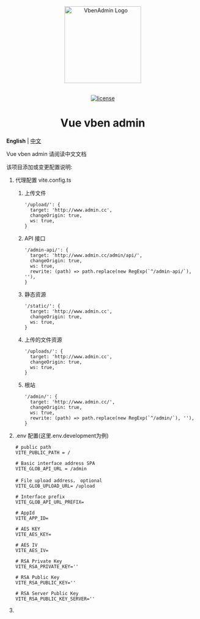 <div align="center"> <a href="https://github.com/anncwb/vue-vben-admin"> <img alt="VbenAdmin Logo" width="200" height="200" src="https://anncwb.github.io/anncwb/images/logo.png"> </a> <br> <br>

[![license](https://img.shields.io/github/license/anncwb/vue-vben-admin.svg)](LICENSE)

<h1>Vue vben admin</h1>
</div>

**English** | [中文](./README.zh-CN.md)

Vue vben admin 请阅读中文文档

该项目添加或变更配置说明:

1. 代理配置 vite.config.ts

   1. 上传文件

      ```
      '/upload/': {
        target: 'http://www.admin.cc',
        changeOrigin: true,
        ws: true,
      }
      ```

   2. API 接口

      ```
      '/admin-api/': {
        target: 'http://www.admin.cc/admin/api/',
        changeOrigin: true,
        ws: true,
        rewrite: (path) => path.replace(new RegExp(`^/admin-api/`), ''),
      }
      ```

   3. 静态资源

      ```
      '/static/': {
        target: 'http://www.admin.cc',
        changeOrigin: true,
        ws: true,
      }
      ```

   4. 上传的文件资源

      ```
      '/uploads/': {
        target: 'http://www.admin.cc',
        changeOrigin: true,
        ws: true,
      }
      ```

   5. 根站

      ```
      '/admin/': {
        target: 'http://www.admin.cc/',
        changeOrigin: true,
        ws: true,
        rewrite: (path) => path.replace(new RegExp(`^/admin/`), ''),
      }
      ```

2. .env 配置(这里.env.development为例)

   ```
   # public path
   VITE_PUBLIC_PATH = /

   # Basic interface address SPA
   VITE_GLOB_API_URL = /admin

   # File upload address， optional
   VITE_GLOB_UPLOAD_URL= /upload

   # Interface prefix
   VITE_GLOB_API_URL_PREFIX=

   # AppId
   VITE_APP_ID=

   # AES KEY
   VITE_AES_KEY=

   # AES IV
   VITE_AES_IV=

   # RSA Private Key
   VITE_RSA_PRIVATE_KEY=''

   # RSA Public Key
   VITE_RSA_PUBLIC_KEY=''

   # RSA Server Public Key
   VITE_RSA_PUBLIC_KEY_SERVER=''
   ```

3.
